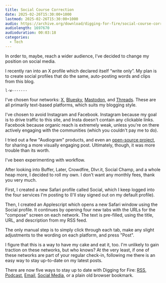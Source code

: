 ```yaml
---
title: Social Course Correction
date: 2025-02-26T15:30:00+1000
lastmod: 2025-02-26T15:30:00+1000
audio: https://archive.org/download/digging-for-fire/social-course-correction.mp3
audiolength: 1697670
audioduration: 00:03:18
categories:
  - Tech
---
```


In order to, maybe, reach a wider audience, I’ve decided to change my position on social media.

I recently ran into an X profile which declared itself “write only”. My plan is to create social profiles that do the same, auto-posting words and clips from this blog.

`l-w-------`

I've chosen four networks: [X](https://x.com/saadiacarbis), [Bluesky](https://bsky.app/profile/saadiacarbis.bsky.social), [Mastodon](https://mas.to/@carbis), and [Threads](https://www.threads.net/@saadiacarbis). These are all primarily text-based platforms, which suits my blogging style.

I've chosen to avoid Instagram and Facebook. Instagram because my goal is to drive traffic to this site, and Insta doesn't contain any clickable links. Facebook because organic reach is extremely weak, unless you're on there actively engaging with the communities (which you couldn't pay me to do).

I tried out a few "Audiogram" products, and even an [open-source project](http://github.com/nypublicradio/audiogram/), for sharing a more visually engaging post. Ultimately, though, it was more trouble than its worth.

I've been experimenting with workflow.

After looking into Buffer, Later, Crowdfire, Dlvr.it, Social Champ, and a whole heap more, I decided to roll my own. I don't want any monthly fees, thank you very much.

First, I created a new Safari profile called Social, which I keep logged into the four services I'm posting to (I'll stay signed out on my default profile).

Then, I created an Applescript which opens a new Safari window using the Social profile. It continues by opening four new tabs with the URLs for the "compose" screen on each network. The text is pre-filled, using the title, URL, and description from my RSS feed.

The only manual step is to simply click through each tab, make any slight adjustments to the wording on each platform, and press "Post".

I figure that this is a way to have my cake and eat it, too. I'm unlikely to gain traction on these networks, but who knows? At the very least, if one of these networks are part of your regular check-in, following me there is an easy way to stay up-to-date on my latest posts.

There are now five ways to stay up to date with Digging for Fire: [RSS](/index.xml), [Podcast](/podcast.xml), [Email](https://buttondown.com/saadia), [Social Media](/socials), or a plain old browser bookmark.